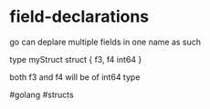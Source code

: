 # field-declarations

go can deplare multiple fields in one name as such

type myStruct struct {
	f3, f4 int64
}

both f3 and f4 will be of int64 type

#golang #structs
